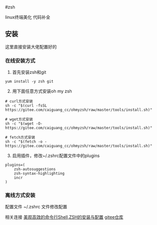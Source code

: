#zsh

linux终端美化 代码补全 

## 安装
这里直接安装大佬配置好的
### 在线安装方式
1. 首先安装zsh和git

```
yum install -y zsh git
```

2. 用下面任意方式安装oh my zsh
```
# curl方式安装
sh -c "$(curl -fsSL https://gitee.com/caiguang_cc/ohmyzsh/raw/master/tools/install.sh)"

# wget方式安装
sh -c "$(wget -O- https://gitee.com/caiguang_cc/ohmyzsh/raw/master/tools/install.sh)"

# fetch方式安装
sh -c "$(fetch -o - https://gitee.com/caiguang_cc/ohmyzsh/raw/master/tools/install.sh)"
```

3. 启用插件，修改~/.zshrc配置文件中的plugins

```
plugins=(
  	zsh-autosuggestions
	zsh-syntax-highlighting
  	incr
)
```

### 离线方式安装



配置文件 ~/.zshrc 文件修改配置




相关连接
[美观高效的命令行Shell,ZSH的安装与配置](https://www.bilibili.com/video/BV1Ga411g7Eh/?share_source=copy_web&vd_source=f2fa7181cec391d8d313fc7ffb8e1302)
[gitee仓库](https://gitee.com/damugitee/ohmyzsh)
